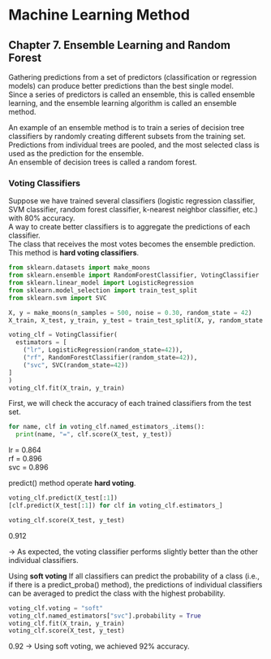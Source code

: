 # Machine Learning Method

## Chapter 7. Ensemble Learning and Random Forest
Gathering predictions from a set of predictors (classification or regression models) can produce better predictions than the best single model. <br/>
Since a series of predictors is called an ensemble, this is called ensemble learning, and the ensemble learning algorithm is called an ensemble method.

An example of an ensemble method is to train a series of decision tree classifiers by randomly creating different subsets from the training set. <br/>
Predictions from individual trees are pooled, and the most selected class is used as the prediction for the ensemble. <br/>
An ensemble of decision trees is called a random forest.

### Voting Classifiers
Suppose we have trained several classifiers (logistic regression classifier, SVM classifier, random forest classifier, k-nearest neighbor classifier, etc.) with 80% accuracy. <br/>
A way to create better classifiers is to aggregate the predictions of each classifier. <br/>
The class that receives the most votes becomes the ensemble prediction. <br/>
This method is **hard voting classifiers**.

```python
from sklearn.datasets import make_moons
from sklearn.ensemble import RandomForestClassifier, VotingClassifier
from sklearn.linear_model import LogisticRegression
from sklearn.model_selection import train_test_split
from sklearn.svm import SVC

X, y = make_moons(n_samples = 500, noise = 0.30, random_state = 42)
X_train, X_test, y_train, y_test = train_test_split(X, y, random_state = 42)

voting_clf = VotingClassifier(
  estimators = [
    ("lr", LogisticRegression(random_state=42)),
    ("rf", RandomForestClassifier(random_state=42)),
    ("svc", SVC(random_state=42))
]
)
voting_clf.fit(X_train, y_train)
```

First, we will check the accuracy of each trained classifiers from the test set.

```python
for name, clf in voting_clf.named_estimators_.items():
  print(name, "=", clf.score(X_test, y_test))
```

lr =  0.864 <br/>
rf = 0.896 <br/>
svc = 0.896

predict() method operate **hard voting**.

```python
voting_clf.predict(X_test[:1])
[clf.predict(X_test[:1]) for clf in voting_clf.estimators_]

voting_clf.score(X_test, y_test)
```

0.912

→ As expected, the voting classifier performs slightly better than the other individual classifiers.

Using **soft voting**
If all classifiers can predict the probability of a class (i.e., if there is a predict_proba() method), the predictions of individual classifiers can be averaged to predict the class with the highest probability.

```python
voting_clf.voting = "soft"
voting_clf.named_estimators["svc"].probability = True
voting_clf.fit(X_train, y_train)
voting_clf.score(X_test, y_test)
```
0.92
→ Using soft voting, we achieved 92% accuracy.




